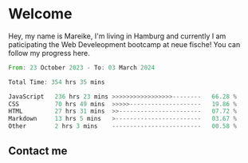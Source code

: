 # Welcome

Hey, my name is Mareike, I'm living in Hamburg and currently I am paticipating the Web Develeopment bootcamp at neue fische!
You can follow my progress here.

<!--START_SECTION:waka-->

```rust
From: 23 October 2023 - To: 03 March 2024

Total Time: 354 hrs 35 mins

JavaScript   236 hrs 23 mins >>>>>>>>>>>>>>>>>--------   66.28 %
CSS          70 hrs 49 mins  >>>>>--------------------   19.86 %
HTML         27 hrs 31 mins  >>-----------------------   07.72 %
Markdown     13 hrs 5 mins   >------------------------   03.67 %
Other        2 hrs 3 mins    -------------------------   00.58 %
```

<!--END_SECTION:waka-->

## Contact me




